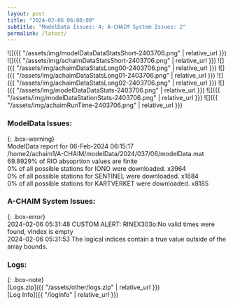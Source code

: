 ```yaml
---
layout: post
title: "2024-02-06 06:00:00"
subtitle: "ModelData Issues: 4; A-CHAIM System Issues: 2"
permalink: /latest/
---
```


![]({{ "/assets/img/modelDataDataStatsShort-2403706.png" | relative_url }})
![]({{ "/assets/img/achaimDataStatsShort-2403706.png" | relative_url }})
![]({{ "/assets/img/achaimDataStatsLong00-2403706.png" | relative_url }})
![]({{ "/assets/img/achaimDataStatsLong01-2403706.png" | relative_url }})
![]({{ "/assets/img/achaimDataStatsLong02-2403706.png" | relative_url }})
![]({{ "/assets/img/modelDataDataStats-2403706.png" | relative_url }})
![]({{ "/assets/img/modelDataStationStats-2403706.png" | relative_url }})
![]({{ "/assets/img/achaimRunTime-2403706.png" | relative_url }})


### ModelData Issues:  
  
{: .box-warning}  
 ModelData report for 06-Feb-2024 06:15:17   
 /home2/achaim1/A-CHAIM/modelData/2024/037/06/modelData.mat   
 69.8929% of RIO absoprtion values are finite   
 0% of all possible stations for IONO were downloaded. x3964   
 0% of all possible stations for SENTINEL were downloaded. x1684   
 0% of all possible stations for KARTVERKET were downloaded. x8185   
  
### A-CHAIM System Issues:  
  
{: .box-error}  
2024-02-06 05:31:48 CUSTOM ALERT: RINEX303o:No valid times were found, vIndex is empty  
2024-02-06 05:31:53 The logical indices contain a true value outside of the array bounds.  

### Logs:  
  
{: .box-note}  
[Logs.zip]({{ "/assets/other/logs.zip" | relative_url }})  
[Log Info]({{ "/logInfo" | relative_url }})  
